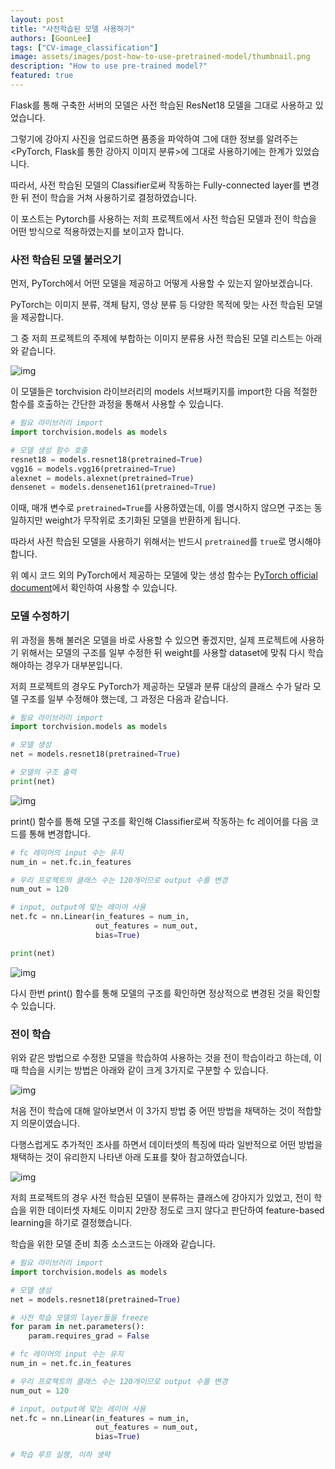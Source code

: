 ```yaml
---
layout: post
title: "사전학습된 모델 사용하기"
authors: [GoonLee]
tags: ["CV-image_classification"]
image: assets/images/post-how-to-use-pretrained-model/thumbnail.png
description: "How to use pre-trained model?"
featured: true
---
```


Flask를 통해 구축한 서버의 모델은 사전 학습된 ResNet18 모델을 그대로 사용하고 있었습니다.

그렇기에 강아지 사진을 업로드하면 품종을 파악하여 그에 대한 정보를 알려주는 <PyTorch, Flask를 통한 강아지 이미지 분류>에 그대로 사용하기에는 한계가 있었습니다.

따라서, 사전 학습된 모델의 Classifier로써 작동하는 Fully-connected layer를 변경한 뒤 전이 학습을 거쳐 사용하기로 결정하였습니다.

이 포스트는 Pytorch를 사용하는 저희 프로젝트에서 사전 학습된 모델과 전이 학습을 어떤 방식으로 적용하였는지를 보이고자 합니다.

### 사전 학습된 모델 불러오기

먼저, PyTorch에서 어떤 모델을 제공하고 어떻게 사용할 수 있는지 알아보겠습니다.

PyTorch는 이미지 분류, 객체 탐지, 영상 분류 등 다양한 목적에 맞는 사전 학습된 모델을 제공합니다.

그 중 저희 프로젝트의 주제에 부합하는 이미지 분류용 사전 학습된 모델 리스트는 아래와 같습니다.

![img](../assets/images/post-how-to-use-pretrained-model/00_pretrained-model-list.png)

이 모델들은 torchvision 라이브러리의 models 서브패키지를 import한 다음 적절한 함수를 호출하는 간단한 과정을 통해서 사용할 수 있습니다.

````python
# 필요 라이브러리 import
import torchvision.models as models

# 모델 생성 함수 호출
resnet18 = models.resnet18(pretrained=True)
vgg16 = models.vgg16(pretrained=True)
alexnet = models.alexnet(pretrained=True)
densenet = models.densenet161(pretrained=True)
````

이때, 매개 변수로 `pretrained=True`를 사용하였는데, 이를 명시하지 않으면 구조는 동일하지만 weight가 무작위로 초기화된 모델을 반환하게 됩니다.

따라서 사전 학습된 모델을 사용하기 위해서는 반드시 `pretrained`를 `true`로 명시해야 합니다.

위 예시 코드 외의 PyTorch에서 제공하는 모델에 맞는 생성 함수는 [PyTorch official document](https://pytorch.org/docs/stable/torchvision/models.html)에서 확인하여 사용할 수 있습니다.

### 모델 수정하기

위 과정을 통해 불러온 모델을 바로 사용할 수 있으면 좋겠지만, 실제 프로젝트에 사용하기 위해서는 모델의 구조를 일부 수정한 뒤 weight를 사용할 dataset에 맞춰 다시 학습해야하는 경우가 대부분입니다.

저희 프로젝트의 경우도 PyTorch가 제공하는 모델과 분류 대상의 클래스 수가 달라 모델 구조를 일부 수정해야 했는데, 그 과정은 다음과 같습니다.

````python
# 필요 라이브러리 import
import torchvision.models as models

# 모델 생성
net = models.resnet18(pretrained=True)

# 모델의 구조 출력
print(net)
````

![img](../assets/images/post-how-to-use-pretrained-model/01_print-net-0.png)

print() 함수를 통해 모델 구조를 확인해 Classifier로써 작동하는 fc 레이어를 다음 코드를 통해 변경합니다.

````python
# fc 레이어의 input 수는 유지
num_in = net.fc.in_features

# 우리 프로젝트의 클래스 수는 120개이므로 output 수를 변경
num_out = 120

# input, output에 맞는 레이어 사용
net.fc = nn.Linear(in_features = num_in, 
                   out_features = num_out, 
                   bias=True)

print(net)
````

![img](../assets/images/post-how-to-use-pretrained-model/02_print-net-1.png)

다시 한번 print() 함수를 통해 모델의 구조를 확인하면 정상적으로 변경된 것을 확인할 수 있습니다.

### 전이 학습

위와 같은 방법으로 수정한 모델을 학습하여 사용하는 것을 전이 학습이라고 하는데, 이때 학습을 시키는 방법은 아래와 같이 크게 3가지로 구분할 수 있습니다.

![img](../assets/images/post-how-to-use-pretrained-model/03_train-strategies.png)

처음 전이 학습에 대해 알아보면서 이 3가지 방법 중 어떤 방법을 채택하는 것이 적합할지 의문이였습니다.

다행스럽게도 추가적인 조사를 하면서 데이터셋의 특징에 따라 일반적으로 어떤 방법을 채택하는 것이 유리한지 나타낸 아래 도표를 찾아 참고하였습니다.

![img](../assets/images/post-how-to-use-pretrained-model/04_train-strategies-selection.png)

저희 프로젝트의 경우 사전 학습된 모델이 분류하는 클래스에 강아지가 있었고, 전이 학습을 위한 데이터셋 자체도 이미지 2만장 정도로 크지 않다고 판단하여 feature-based learning을 하기로 결정했습니다.

학습을 위한 모델 준비 최종 소스코드는 아래와 같습니다.

````python
# 필요 라이브러리 import
import torchvision.models as models

# 모델 생성
net = models.resnet18(pretrained=True)

# 사전 학습 모델의 layer들을 freeze
for param in net.parameters():
    param.requires_grad = False

# fc 레이어의 input 수는 유지
num_in = net.fc.in_features

# 우리 프로젝트의 클래스 수는 120개이므로 output 수를 변경
num_out = 120

# input, output에 맞는 레이어 사용
net.fc = nn.Linear(in_features = num_in, 
                   out_features = num_out, 
                   bias=True)

# 학습 루프 실행, 이하 생략
````
